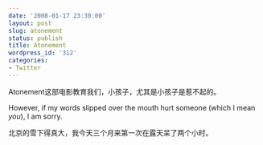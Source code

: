 ```yaml
---
date: '2008-01-17 23:30:00'
layout: post
slug: atonement
status: publish
title: Atonement
wordpress_id: '312'
categories:
- Twitter
---
```


Atonement这部电影教育我们，小孩子，尤其是小孩子是惹不起的。 

However, if my words slipped over the mouth hurt someone (which I mean _you_), I am sorry.

北京的雪下得真大，我今天三个月来第一次在露天呆了两个小时。
